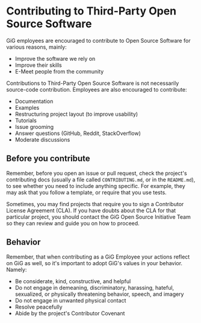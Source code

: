 # Contributing to Third-Party Open Source Software

GiG employees are encouraged to contribute to Open Source Software for various reasons, mainly:

* Improve the software we rely on
* Improve their skills
* E-Meet people from the community

Contributions to Third-Party Open Source Software is not necessarily source-code contribution. Employees are also encouraged to contribute:

* Documentation
* Examples
* Restructuring project layout (to improve usability)
* Tutorials
* Issue grooming
* Answer questions (GitHub, Reddit, StackOverflow)
* Moderate discussions

## Before you contribute

Remember, before you open an issue or pull request, check the project's contributing docs (usually a file called `CONTRIBUTING.md`, or in the `README.md`), to see whether you need to include anything specific. For example, they may ask that you follow a template, or require that you use tests.

Sometimes, you may find projects that require you to sign a Contributor License Agreement (CLA). If you have doubts about the CLA for that particular project, you should contact the GiG Open Source Initiative Team so they can review and guide you on how to proceed.

## Behavior

Remember, that when contributing as a GiG Employee your actions reflect on GiG as well, so it's important to adopt GiG's values in your behavior. Namely:

* Be considerate, kind, constructive, and helpful
* Do not engage in demeaning, discriminatory, harassing, hateful, sexualized, or physically threatening behavior, speech, and imagery
* Do not engage in unwanted physical contact
* Resolve peacefully
* Abide by the project's Contributor Covenant
